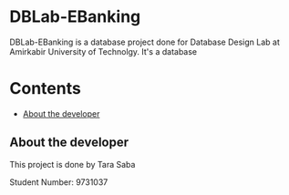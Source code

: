 # DBLab-EBanking
DBLab-EBanking is a database project done for Database Design Lab at Amirkabir University of Technolgy. 
It's a database 

Contents
========

 * [About the developer](#about-the-developer)



## About the developer
This project is done by Tara Saba

Student Number: 9731037
